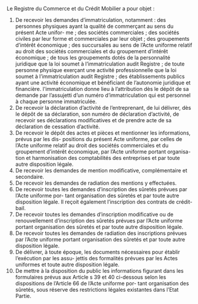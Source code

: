 Le Registre du Commerce et du Crédit Mobilier a pour objet :
1) De recevoir les demandes d’immatriculation, notamment :
des personnes physiques ayant la qualité de commerçant au sens du présent Acte unifor-
me ;
des sociétés commerciales ;
des sociétés civiles par leur forme et commerciales par leur objet ;
des groupements d’intérêt économique ;
des succursales au sens de l’Acte uniforme relatif au droit des sociétés commerciales et du
groupement d’intérêt économique ;
de tous les groupements dotés de la personnalité juridique que la loi soumet à
l’immatriculation audit Registre ;
de toute personne physique exerçant une activité professionnelle que la loi soumet à
l’immatriculation audit Registre ;
des établissements publics ayant une activité économique et bénéficiant de l’autonomie
juridique et financière.
l'immatriculation donne lieu à l’attribution dès le dépôt de sa demande par l’assujetti d’un
numéro d’immatriculation qui est personnel à chaque personne immatriculée.
2) De recevoir la déclaration d’activité de l’entreprenant, de lui délivrer, dès le dépôt de sa
déclaration, son numéro de déclaration d’activité, de recevoir ses déclarations modificatives et
de prendre acte de sa déclaration de cessation d’activité.
3) De recevoir le dépôt des actes et pièces et mentionner les informations, prévus par les dis-
positions du présent Acte uniforme, par celles de l’Acte uniforme relatif au droit des sociétés
commerciales et du groupement d’intérêt économique, par l’Acte uniforme portant organisa-
tion et harmonisation des comptabilités des entreprises et par toute autre disposition légale.
4) De recevoir les demandes de mention modificative, complémentaire et secondaire.
5) De recevoir les demandes de radiation des mentions y effectuées.
6) De recevoir toutes les demandes d’inscription des sûretés prévues par l’Acte uniforme por-
tant organisation des sûretés et par toute autre disposition légale. Il reçoit également
l’inscription des contrats de crédit-bail.
7) De recevoir toutes les demandes d’inscription modificative ou de renouvellement
d’inscription des sûretés prévues par l’Acte uniforme portant organisation des sûretés et par
toute autre disposition légale.
8) De recevoir toutes les demandes de radiation des inscriptions prévues par l’Acte uniforme
portant organisation des sûretés et par toute autre disposition légale.
9) De délivrer, à toute époque, les documents nécessaires pour établir l’exécution par les assu-
jettis des formalités prévues par les Actes uniformes et toute autre disposition légale.
10) De mettre à la disposition du public les informations figurant dans les formulaires prévus
aux Article s 39 et 40 ci-dessous selon les dispositions de l’Article 66 de l’Acte uniforme por-
tant organisation des sûretés, sous réserve des restrictions légales existantes dans l’Etat Partie.